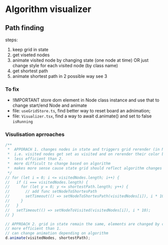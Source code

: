 # Algorithm visualizer

## Path finding

steps:

1. keep grid in state
2. get viseted nodes
3. animate visited node by changing state (one node at time) OR just change style for each visited node (by class name)
4. get shortest path
5. animate shortest path in 2 possible way see 3

### To fix

- !IMPORTANT store dom element in Node class instance and use that to change start/end Node and animate
- file: `useGridStore.ts`, find better way to reset board an adnimation;
- file: `Visualizer.tsx`, find a way to await d.animate() and set to false `isRunning`

### Visulisation aprroaches

```typescript
/**
 *  APPORACH 1. changes nodes in state and triggers grid rerender (in Node.tsx based on the change the visual change take effect)
 *  i.e. visited nodes get set as visited and on rerender their color becomes blue
 *  less efficient than 2.
 *  more difficult to change based on algorithm
 *  makes more sense cause state grid should reflect algorithm changes in real scenario
 */
// for (let i = 0; i <= visitedNodes.length; i++) {
//   if (i === visitedNodes.length) {
//     for (let y = 0; y <= shortestPath.length; y++) {
//       // add func setNodeToShortesPath
//       setTimeout(() => setNodeToShortesPath(visitedNodes[i]), i * 10);
//     }
//   }
//   setTimeout(() => setNodeToVisited(visitedNodes[i]), i * 10);
// }

// APPROACH 2. grid in state remain the same, elements are changed by changing class in their dom elements (id = "row-col")
// more efficient than 1.
// can change animation depending on algorithm
d.animate(visitedNodes, shortestPath);
```
